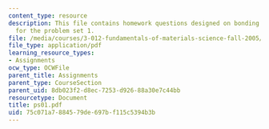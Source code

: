 ```yaml
---
content_type: resource
description: This file contains homework questions designed on bonding and thermodynamics
  for the problem set 1.
file: /media/courses/3-012-fundamentals-of-materials-science-fall-2005/75c071a7884579de697bf115c5394b3b_ps01.pdf
file_type: application/pdf
learning_resource_types:
- Assignments
ocw_type: OCWFile
parent_title: Assignments
parent_type: CourseSection
parent_uid: 8db023f2-d8ec-7253-d926-88a30e7c44bb
resourcetype: Document
title: ps01.pdf
uid: 75c071a7-8845-79de-697b-f115c5394b3b
---
```


